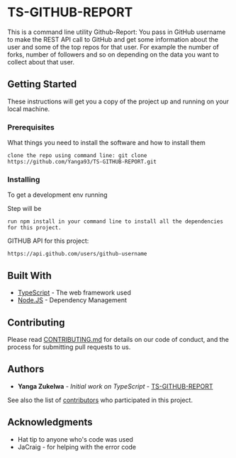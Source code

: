 # TS-GITHUB-REPORT

This is a command line utility Github-Report: You pass in GitHub username to make the REST API
call to GitHub and get some information about the user and some of the top repos for that user.
For example the number of forks, number of followers and so on depending on the data you want to collect about that user.

## Getting Started

These instructions will get you a copy of the project up and running on your local machine.

### Prerequisites

What things you need to install the software and how to install them

```
clone the repo using command line: git clone https://github.com/Yanga93/TS-GITHUB-REPORT.git
```

### Installing

To get a development env running

Step will be

```
run npm install in your command line to install all the dependencies for this project.
```

GITHUB API for this project:

```
https://api.github.com/users/github-username
```

## Built With

* [TypeScript](https://www.typescriptlang.org/docs/home.html/) - The web framework used
* [Node.JS](https://nodejs.org/en/docs/) - Dependency Management


## Contributing

Please read [CONTRIBUTING.md](https://github.com/DefinitelyTyped/DefinitelyTyped) for details on our code of conduct, and the process for submitting pull requests to us.

## Authors

* **Yanga Zukelwa** - *Initial work on TypeScript* - [TS-GITHUB-REPORT](https://github.com/Yanga93/TS-GITHUB-REPORT)

See also the list of [contributors](https://github.com/DefinitelyTyped/DefinitelyTyped/issues/25793#issuecomment-389599955) who participated in this project.


## Acknowledgments

* Hat tip to anyone who's code was used
* JaCraig - for helping with the error code
